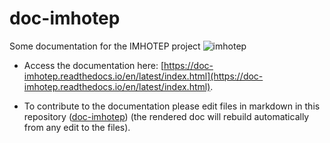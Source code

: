 # doc-imhotep
Some documentation for the IMHOTEP project
![imhotep](https://github.com/imhotep-project/imhotep-project-on-github/blob/main/DOCS/FIGS/amazon_delta_wikipedia.png)

* Access the documentation here: [https://doc-imhotep.readthedocs.io/en/latest/index.html](https://doc-imhotep.readthedocs.io/en/latest/index.html).

* To contribute to the documentation please edit files in markdown in this repository ([doc-imhotep](https://github.com/imhotep-project/doc-imhotep/tree/main/source)) (the rendered doc will rebuild automatically from any edit to the files).

